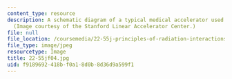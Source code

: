 ```yaml
---
content_type: resource
description: A schematic diagram of a typical medical accelerator used in cancer radiotherapy.
  (Image courtesy of the Stanford Linear Accelerator Center.)
file: null
file_location: /coursemedia/22-55j-principles-of-radiation-interactions-fall-2004/f9189692418bf0a18d0b8d36d9a599f1_22-55jf04.jpg
file_type: image/jpeg
resourcetype: Image
title: 22-55jf04.jpg
uid: f9189692-418b-f0a1-8d0b-8d36d9a599f1
---
```

